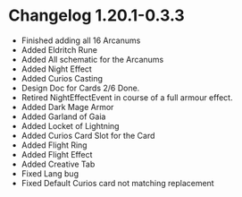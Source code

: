 # Changelog 1.20.1-0.3.3
- Finished adding all 16 Arcanums
- Added Eldritch Rune
- Added All schematic for the Arcanums
- Added Night Effect
- Added Curios Casting
- Design Doc for Cards 2/6 Done.
- Retired NightEffectEvent in course of a full armour effect.
- Added Dark Mage Armor
- Added Garland of Gaia
- Added Locket of Lightning
- Added Curios Card Slot for the Card
- Added Flight Ring
- Added Flight Effect
- Added Creative Tab
- Fixed Lang bug
- Fixed Default Curios card not matching replacement